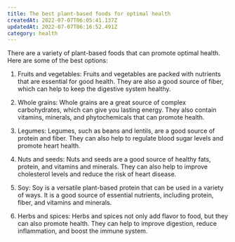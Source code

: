 ```yaml
---
title: The best plant-based foods for optimal health
createdAt: 2022-07-07T06:05:41.137Z
updatedAt: 2022-07-07T06:16:52.491Z
category: health
---
```


There are a variety of plant-based foods that can promote optimal health. Here are some of the best options:

1. Fruits and vegetables: Fruits and vegetables are packed with nutrients that are essential for good health. They are also a good source of fiber, which can help to keep the digestive system healthy.

2. Whole grains: Whole grains are a great source of complex carbohydrates, which can give you lasting energy. They also contain vitamins, minerals, and phytochemicals that can promote health.

3. Legumes: Legumes, such as beans and lentils, are a good source of protein and fiber. They can also help to regulate blood sugar levels and promote heart health.

4. Nuts and seeds: Nuts and seeds are a good source of healthy fats, protein, and vitamins and minerals. They can also help to improve cholesterol levels and reduce the risk of heart disease.

5. Soy: Soy is a versatile plant-based protein that can be used in a variety of ways. It is a good source of essential nutrients, including protein, fiber, and vitamins and minerals.

6. Herbs and spices: Herbs and spices not only add flavor to food, but they can also promote health. They can help to improve digestion, reduce inflammation, and boost the immune system.
